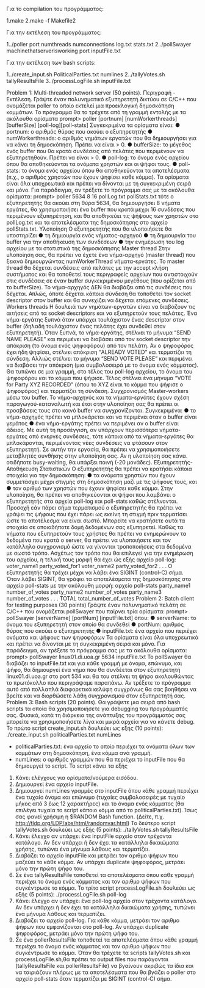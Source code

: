 Για το compilation του προγράμματος:

1.make
2.make -f Makefile2

Για την εκτέλεση του προγράμματος:

1../poller port numthreads numconnections log.txt stats.txt
2../pollSwayer machinethatserverisworking port inputFile.txt

Για την εκτέλεση των bash scripts:

1../create_input.sh PoliticalParties.txt numlines
2../tallyVotes.sh tallyResultsFile
3../processLogFile.sh inputFile.txt


Problem 1: Multi-threaded network server (50 points).
Περιγραφή - Εκτέλεση.
Γράψτε έναν πολυνηματικό εξυπηρετητή δικτύου σε C/C++ που ονομάζεται poller το οποίο εκτελεί μια
προεκλογική δημοσκόπηση κομμάτων. Το πρόγραμμα θα το τρέχετε από τη γραμμή εντολής με τα
ακόλουθα ορίσματα
prompt> poller [portnum] [numWorkerthreads] [bufferSize] [poll-log][poll-stats]
Συγκεκριμένα τα ορίσματα είναι:
● portnum: ο αριθμός θύρας που ακούει ο εξυπηρετητής
● numWorkerthreads: ο αριθμός νημάτων εργατών που θα δημιουργήσει για να κάνει τη
δημοσκόπηση. Πρέπει να είναι > 0.
● bufferSize: το μέγεθος ενός buffer που θα κρατά συνδέσεις από πελάτες που περιμένουν να
εξυπηρετηθούν. Πρέπει να είναι > 0.
● poll-log: το όνομα ενός αρχείου όπου θα αποθηκεύονται τα ονόματα χρηστών και οι ψήφοι
τους.
● poll-stats: το όνομα ενός αρχείου όπου θα αποθηκεύονται τα αποτελέσματα (π.χ., ο αριθμός
χρηστών που έχουν ψηφίσει καθε κόμμα).
Τα ορίσματα είναι όλα υποχρεωτικά και πρέπει να δίνονται με τη συγκεκριμένη σειρά και μόνο.
Για παράδειγμα, αν τρέξετε το πρόγραμμα σας με τα ακόλουθα ορίσματα:
prompt> poller 5634 8 16 pollLog.txt pollStats.txt
τότε ο εξυπηρετητής θα ακούει στη θύρα 5634, θα δημιουργήσει 8 νήματα εργάτες, θα χρησιμοποιήσει
ένα buffer που κρατά μέχρι 16 συνδέσεις που περιμένουν εξυπηρέτηση, και θα αποθηκεύει τις ψήψους
των χρηστών στο pollLog.txt και τα αποτελέσματα της δημοσκόπησης στο αρχείο pollStats.txt.
Υλοποίηση
Ο εξυπηρετητής που θα υλοποιήσετε θα υποστηρίζει
● τη δημιουργία ενός νήματος-αρχηγού
● τη δημιουργία του buffer για την αποθήκευση των συνδέσεων
● την ενημέρωση του log αρχείου με τα στατιστικά της δημοσκόπησης
Master thread
Στην υλοποίηση σας, θα πρέπει να έχετε ένα νήμα-αρχηγό (master thread) που ξεκινά δημιουργώντας
numWorkerThread νήματα-εργάτες. Το master thread θα δέχεται συνδέσεις από πελάτες με την
accept κλήση συστήματος και θα τοποθετεί τους περιγραφείς αρχείων που αντιστοιχούν στις
συνδέσεις σε έναν buffer συγκεκριμένου μεγέθους (που ορίζεται από το bufferSize). Το νήμα-αρχηγός
ΔΕΝ θα διαβάζει από τις συνδέσεις που δέχεται. Απλώς, όποτε δέχεται κάποια σύνδεση θα τοποθετεί
τον socket descriptor στον buffer και θα συνεχίζει να δέχεται επόμενες συνδέσεις.
Workers threads
Η δουλειά των νημάτων-εργατών είναι να διαβάζουν τις αιτήσεις από τα socket descriptors και να
εξυπηρετούν τους πελάτες. Ένα νήμα-εργάτης ξυπνά όταν υπάρχει τουλάχιστον ένας descriptor στον
buffer (δηλαδή τουλάχιστον ένας πελάτης έχει συνδεθεί στον εξυπηρετητή).
Όταν ξυπνά, το νήμα-εργάτης, στέλνει το μήνυμα “SEND NAME PLEASE” και περιμένει να διαβάσει
από τον socket descriptor την απόκριση (το όνομα ενός ψηφοφόρου) από τον πελάτη.
Αν ο ψηφοφόρος έχει ήδη ψηφίσει, στέλνει απόκριση “ALREADY VOTED” και τερματίζει τη σύνδεση.
Αλλιώς στέλνει το μήνυμα “SEND VOTE PLEASE” και περιμένει να διαβάσει την απόκριση (μια
συμβολοσειρά με το όνομα ενός κόμματος).
Θα τυπώνει σε μια γραμμή, στο τέλος του poll-log αρχείου, το όνομα του ψηφοφόρου και το κόμμα που
ψήφισε. Τέλος στέλνει ένα μήνυμα “VOTE for Party XYZ RECORDED” (όπου το XYZ είναι το κόμμα
που ψήφισε ο ψηφοφόρος) και τερματίζει τη σύνδεση.
Συγχρονισμός Master-workers μέσω του buffer.
Το νήμα-αρχηγός και τα νήματα-εργάτες έχουν σχέση παραγωγού-καταναλωτή και έτσι στην υλοποίηση
σας θα πρέπει οι προσβάσεις τους στο κοινό buffer να συγχρονίζονται.
Συγκεκριμένα:
● το νήμα-αρχηγός πρέπει να μπλοκάρεται και να περιμένει όταν ο buffer είναι γεμάτος
● ένα νήμα-εργάτης πρέπει να περιμένει αν ο buffer είναι άδειος.
Με αυτή τη προσέγγιση, αν υπάρχουν περισσότερα νήματα-εργάτες από ενεργές συνδέσεις, τότε
κάποια από τα νήματα-εργάτες θα μπλοκάρονται, περιμένοντας νέες συνδέσεις να φτάσουν στον
εξυπηρετητή.
Σε αυτήν την εργασία, θα πρέπει να χρησιμοποιήσετε μεταβλητές συνθήκης στην υλοποίηση σας. Αν
η υλοποίηση σας κάνει οτιδήποτε busy-waiting, θα υπάρξει ποινή (-20 μονάδες).
Εξυπηρετητής- Αποθήκευση Στατιστικών
Ο εξυπηρετητής θα πρέπει να κρατήσει κάποια στοιχεία για την δημοσκόπηση:
● τα ονόματα χρηστών που έχουν συμμετάσχει μέχρι στιγμής στη δημοσκόπηση μαζί με τις
ψήφους τους, και
● τον αριθμό των χρηστών που έχουν ψηφίσει καθε κόμμα.
Στην υλοποίηση, θα πρέπει να αποθηκεύονται οι ψήφοι που λαμβάνει ο εξυπηρετητής στα αρχεία
poll-log και poll-stats καθώς στέλνονται. Προσοχή εάν πάρει σήμα τερματισμού ο εξυπηρετητής θα
πρέπει να γράψει τις ψήφους που έχει πάρει ως εκείνη τη στιγμή πριν τερματίσει ώστε το αποτέλεσμα
να είναι σωστό. Μπορείτε να κρατήσετε αυτά τα στοιχεία σε οποιαδήποτε δομή δεδομένων σας
εξυπηρετεί.
Καθώς τα νήματα που εξυπηρετούν τους χρήστες θα πρέπει να ενημερώνουν τα δεδομένα που κρατά
ο server, θα πρέπει να υλοποιήσετε και τον κατάλληλο συγχρονισμό ώστε να γίνονται
τροποποιήσεις στα δεδομένα με σωστό τρόπο.
Ασχέτως τον τρόπο που θα επιλεγεί για την ενημέρωση του αρχείου, η τελική τους μορφή θα έχει ώς
εξής
αρχείο poll-log:
voter_name1 party_voted_for1
voter_name2 party_voted_for2
.
.
.
O εξυπηρετητής θα τρέχει μέχρι να λάβει ένα SIGINT (control-C) σήμα. Όταν λάβει SIGINT, θα γράφει
τα αποτελέσματα της δημοσκόπησης στο αρχείο poll-stats με την ακόλουθη μορφή:
αρχείο poll-stats
party_name1 number_of_votes
party_name2 number_of_votes
party_name3 number_of_votes
.
.
.
TOTAL total_number_of_votes
Problem 2: Batch client for testing purposes (30 points) Γράψτε έναν πολυνηματικό πελάτη σε
C/C++ που ονομάζεται pollSwayer που παίρνει τρία ορίσματα:
prompt> pollSwayer [serverName] [portNum] [inputFile.txt]
όπου:
● serverName: το όνομα του εξυπηρετητή στον οποίο θα συνδεθεί
● portNum: αριθμός θύρας που ακούει ο εξυπηρετητής
● inputFile.txt: ένα αρχείο που περιέχει ονόματα και ψήφους των ψηφοφόρων
Τα ορίσματα είναι όλα υποχρεωτικά και πρέπει να δίνονται με τη συγκεκριμένη σειρά και μόνο.
Για παράδειγμα, αν τρέξετε το πρόγραμμα σας με τα ακόλουθα ορίσματα:
prompt> pollSwayer linux01.di.uoa.gr 5634 inputFile.txt
Το pollSwayer θα διαβάζει το inputFile.txt και για κάθε γραμμή με όνομα, επώνυμο, και ψήφο, θα
δημιουργεί ένα νήμα που θα συνδέεται στον εξυπηρετητή linux01.di.uoa.gr στο port 534 και θα του
στέλνει τη ψήφο ακολουθώντας το πρωτόκολλο που περιγράψαμε παραπάνω. Αν τρέξετε το
πρόγραμμα αυτό από πολλαπλά διαφορετικά κελύφη συγχρόνως θα σας βοηθήσει να βρείτε και να
διορθώσετε λάθη συγχρονισμού στον εξυπηρετητή σας.
Problem 3: Bash scripts (20 points). Θα γράψετε μια σειρά από bash scripts τα οποία θα
χρησιμοποιήσετε για debugging του προγράμματός σας. Φυσικά, κατά τη διάρκεια της ανάπτυξης του
προγράμματός σας μπορείτε να χρησιμοποιήσετε λίγα και μικρά αρχεία για να κάνετε debug. Το
πρώτο script create_input.sh δουλεύει ως εξής (10 points):
./create_input.sh politicalParties.txt numLines
- politicalParties.txt: ένα αρχείο το οποίο περιέχει τα ονόματα όλων των κομμάτων στη
δημοσκόπηση, ένα κόμμα ανά γραμμή.
- numLines: ο αριθμός γραμμών που θα περιέχει το inputFile που θα δημιουργεί το script.
Το script κάνει τα εξής
1. Κάνει ελέγχους για ορίσματα/νούμερα εισόδου.
2. Δημιουργεί ένα αρχείο inputFile.
3. Δημιουργεί numLines γραμμές στο inputFile όπου κάθε γραμμή περιέχει ένα
τυχαίο όνομα και επώνυμο (τυχαίες συμβολοσειρές με τυχαίο μήκος από 3 έως 12
χαρακτήρες) και το όνομα ενός κόμματος (θα επιλέγει τυχαία το script κάποιο κόμμα
από το politicalParties.txt).
Ίσως σας φανεί χρήσιμη η $RANDOM Bash function. (Δείτε, π.χ.
http://tldp.org/LDP/abs/html/randomvar.html)
Το δεύτερο script tallyVotes.sh δουλεύει ως εξής (5 points):
./tallyVotes.sh tallyResultsFile
1. Κάνει έλεγχο αν υπάρχει ένα inputFile αρχείο στον τρέχοντα κατάλογο. Αν δεν
υπάρχει ή δεν έχει τα κατάλληλα δικαιώματα χρήσης, τυπώνει ένα μήνυμα λάθους και
τερματίζει.
2. Διαβάζει το αρχείο inputFile και μετράει τον αριθμο ψήφων που μαζεύει το κάθε
κόμμα. Αν υπάρχει duplicate ψηφοφόρος, μετράει μόνο την πρώτη ψήφο του.
3. Σε ένα tallyResultsFile τοποθετεί τα αποτελέσματα όπου κάθε γραμμή περιέχει
το όνομα ενός κόμματος και τον αριθμο ψήφων που συγκέντρωσε το κόμμα.
Το τρίτο script processLogFile.sh δουλεύει ως εξής (5 points):
./processLogFile.sh poll-log
1. Κάνει έλεγχο αν υπάρχει ένα poll-log αρχείο στον τρέχοντα κατάλογο. Αν δεν
υπάρχει ή δεν έχει τα κατάλληλα δικαιώματα χρήσης, τυπώνει ένα μήνυμα λάθους και
τερματίζει.
2. Διαβάζει το αρχείο poll-log. Για κάθε κόμμα, μετράει τον αριθμο ψήφων που
εμφανίζονται στο poll-log. Αν υπάρχει duplicate ψηφοφόρος, μετράει μόνο την
πρώτη ψήφο του.
3. Σε ένα pollerResultsFile τοποθετεί τα αποτελέσματα όπου κάθε γραμμή περιέχει
το όνομα ενός κόμματος και τον αριθμο ψήφων που συγκέντρωσε το κόμμα.
Όταν θα τρέχετε τα scripts tallyVotes.sh και processLogFile.sh,θα πρέπει τα output files
που παράγονται (tallyResultsFile και pollerResultsFile) να βγαίνουν ακριβώς τα ίδια
και να ταιριάζουν πλήρως με τα αποτελέσματα που θα βγάζει ο poller στο αρχείο poll-stats όταν
τερματίζει με SIGINT (control-C) σήμα.
